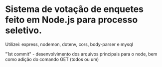# Sistema de votação de enquetes feito em Node.js para processo seletivo.

Utilizei: express, nodemon, dotenv, cors, body-parser e mysql

"1st commit" - desenvolvimento dos arquivos principais para o node, bem como adição do comando GET (todos ou um)
